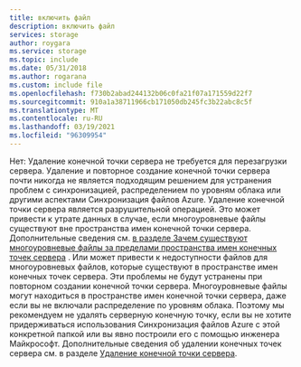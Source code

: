 ```yaml
---
title: включить файл
description: включить файл
services: storage
author: roygara
ms.service: storage
ms.topic: include
ms.date: 05/31/2018
ms.author: rogarana
ms.custom: include file
ms.openlocfilehash: f730b2abad244132b06c0fa21f07a171559d22f7
ms.sourcegitcommit: 910a1a38711966cb171050db245fc3b22abc8c5f
ms.translationtype: MT
ms.contentlocale: ru-RU
ms.lasthandoff: 03/19/2021
ms.locfileid: "96309954"
---
```

Нет: Удаление конечной точки сервера не требуется для перезагрузки сервера. Удаление и повторное создание конечной точки сервера почти никогда не является подходящим решением для устранения проблем с синхронизацией, распределением по уровням облака или другими аспектами Синхронизация файлов Azure. Удаление конечной точки сервера является разрушительной операцией. Это может привести к утрате данных в случае, если многоуровневые файлы существуют вне пространства имен конечной точки сервера. Дополнительные сведения см. [в разделе Зачем существуют многоуровневые файлы за пределами пространства имен конечных точек сервера](../articles/storage/files/storage-files-faq.md#afs-tiered-files-out-of-endpoint) . Или может привести к недоступности файлов для многоуровневых файлов, которые существуют в пространстве имен конечных точек сервера. Эти проблемы не будут устранены при повторном создании конечной точки сервера. Многоуровневые файлы могут находиться в пространстве имен конечной точки сервера, даже если вы не включали распределение по уровням облака. Поэтому мы рекомендуем не удалять серверную конечную точку, если вы не хотите придерживаться использования Синхронизация файлов Azure с этой конкретной папкой или вы явно построили его с помощью инженера Майкрософт. Дополнительные сведения об удалении конечных точек сервера см. в разделе [Удаление конечной точки сервера](../articles/storage/files/storage-sync-files-server-endpoint.md#remove-a-server-endpoint).    
